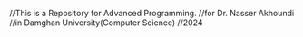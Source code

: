 //This is a Repository for Advanced Programming.
//for Dr. Nasser Akhoundi
//in Damghan University(Computer Science)
//2024
